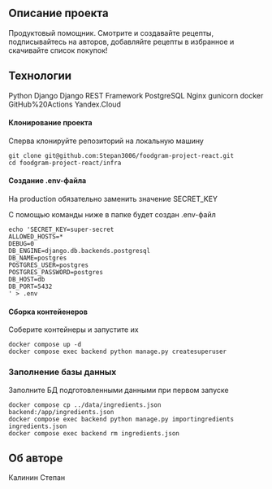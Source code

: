 ## Описание проекта

Продуктовый помощник. Смотрите и создавайте рецепты, подписывайтесь на авторов, добавляйте рецепты в избранное и скачивайте список покупок!

## Технологии
Python Django Django REST Framework PostgreSQL Nginx gunicorn docker GitHub%20Actions Yandex.Cloud

#### Клонирование проекта

Сперва клонируйте репозиторий на локальную машину

```
git clone git@github.com:Stepan3006/foodgram-project-react.git
cd foodgram-project-react/infra
```

#### Создание .env-файла

На production обязательно заменить значение SECRET_KEY

С помощью команды ниже в папке будет создан .env-файл

```
echo 'SECRET_KEY=super-secret
ALLOWED_HOSTS=*
DEBUG=0
DB_ENGINE=django.db.backends.postgresql
DB_NAME=postgres
POSTGRES_USER=postgres
POSTGRES_PASSWORD=postgres
DB_HOST=db
DB_PORT=5432
' > .env
```

#### Сборка контейенеров

Соберите контейнеры и запустите их

```
docker compose up -d
docker compose exec backend python manage.py createsuperuser
```

### Заполнение базы данных

Заполните БД подготовленными данными при первом запуске

```
docker compose cp ../data/ingredients.json backend:/app/ingredients.json 
docker compose exec backend python manage.py importingredients ingredients.json
docker compose exec backend rm ingredients.json
```


## Об авторе

Калинин Степан